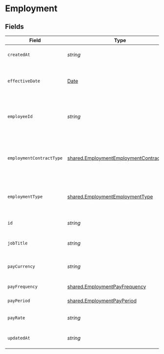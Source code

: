 # Employment


## Fields

| Field                                                                                              | Type                                                                                               | Required                                                                                           | Description                                                                                        | Example                                                                                            |
| -------------------------------------------------------------------------------------------------- | -------------------------------------------------------------------------------------------------- | -------------------------------------------------------------------------------------------------- | -------------------------------------------------------------------------------------------------- | -------------------------------------------------------------------------------------------------- |
| `createdAt`                                                                                        | *string*                                                                                           | :heavy_minus_sign:                                                                                 | The created_at date                                                                                | 2023-06-14T01:00:00Z                                                                               |
| `effectiveDate`                                                                                    | [Date](https://developer.mozilla.org/en-US/docs/Web/JavaScript/Reference/Global_Objects/Date)      | :heavy_minus_sign:                                                                                 | The effective date of the employment contract                                                      | 2023-07-01                                                                                         |
| `employeeId`                                                                                       | *string*                                                                                           | :heavy_check_mark:                                                                                 | The employee ID associated with this employment                                                    | 1687-3                                                                                             |
| `employmentContractType`                                                                           | [shared.EmploymentEmploymentContractType](../../models/shared/employmentemploymentcontracttype.md) | :heavy_minus_sign:                                                                                 | The employment work schedule type (e.g., full-time, part-time)                                     |                                                                                                    |
| `employmentType`                                                                                   | [shared.EmploymentEmploymentType](../../models/shared/employmentemploymenttype.md)                 | :heavy_minus_sign:                                                                                 | The type of employment (e.g., contractor, permanent)                                               |                                                                                                    |
| `id`                                                                                               | *string*                                                                                           | :heavy_minus_sign:                                                                                 | The unique ID of the employment                                                                    | 123456                                                                                             |
| `jobTitle`                                                                                         | *string*                                                                                           | :heavy_minus_sign:                                                                                 | The job title of the employee                                                                      | Software Engineer                                                                                  |
| `payCurrency`                                                                                      | *string*                                                                                           | :heavy_minus_sign:                                                                                 | The currency used for pay                                                                          | USD                                                                                                |
| `payFrequency`                                                                                     | [shared.EmploymentPayFrequency](../../models/shared/employmentpayfrequency.md)                     | :heavy_minus_sign:                                                                                 | The pay frequency                                                                                  |                                                                                                    |
| `payPeriod`                                                                                        | [shared.EmploymentPayPeriod](../../models/shared/employmentpayperiod.md)                           | :heavy_minus_sign:                                                                                 | The pay period                                                                                     |                                                                                                    |
| `payRate`                                                                                          | *string*                                                                                           | :heavy_minus_sign:                                                                                 | The pay rate for the employee                                                                      | 40.00                                                                                              |
| `updatedAt`                                                                                        | *string*                                                                                           | :heavy_minus_sign:                                                                                 | The updated_at date                                                                                | 2023-06-14T01:00:00Z                                                                               |